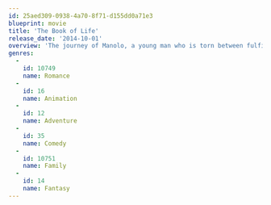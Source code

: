 ```yaml
---
id: 25aed309-0938-4a70-8f71-d155dd0a71e3
blueprint: movie
title: 'The Book of Life'
release_date: '2014-10-01'
overview: 'The journey of Manolo, a young man who is torn between fulfilling the expectations of his family and following his heart. Before choosing which path to follow, he embarks on an incredible adventure that spans three fantastical worlds where he must face his greatest fears.'
genres:
  -
    id: 10749
    name: Romance
  -
    id: 16
    name: Animation
  -
    id: 12
    name: Adventure
  -
    id: 35
    name: Comedy
  -
    id: 10751
    name: Family
  -
    id: 14
    name: Fantasy
---
```

